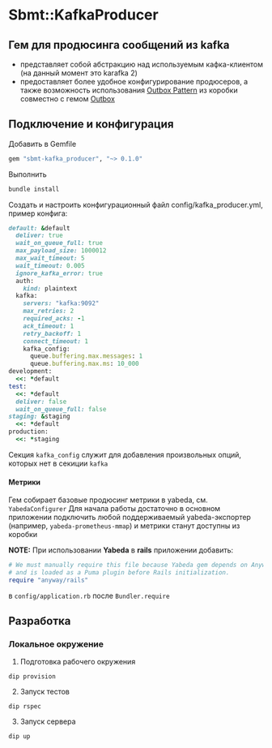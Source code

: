 # Sbmt::KafkaProducer


## Гем для продюсинга сообщений из kafka

- представляет собой абстракцию над используемым кафка-клиентом (на данный момент это karafka 2)
- предоставляет более удобное конфигурирование продюсеров, а также возможность использования [Outbox Pattern](https://gitlab.sbmt.io/paas/rfc/-/tree/master/text/paas-2219-outbox) из коробки совместно с гемом [Outbox](https://gitlab.sbmt.io/nstmrt/rubygems/outbox)

## Подключение и конфигурация

Добавить в Gemfile
```ruby
gem "sbmt-kafka_producer", "~> 0.1.0"
```

Выполнить
```bash
bundle install
```

Создать и настроить конфигурационный файл config/kafka_producer.yml, пример конфига:
```ruby
default: &default
  deliver: true
  wait_on_queue_full: true
  max_payload_size: 1000012
  max_wait_timeout: 5
  wait_timeout: 0.005
  ignore_kafka_error: true
  auth:
    kind: plaintext
  kafka:
    servers: "kafka:9092"
    max_retries: 2
    required_acks: -1
    ack_timeout: 1
    retry_backoff: 1
    connect_timeout: 1
    kafka_config:
      queue.buffering.max.messages: 1
      queue.buffering.max.ms: 10_000
development:
  <<: *default 
test:
  <<: *default
  deliver: false
  wait_on_queue_full: false
staging: &staging
  <<: *default
production:
  <<: *staging
```
Секция `kafka_config` служит для добавления произвольных опций, которых нет в секиции `kafka`

#### Метрики

Гем собирает базовые продюсинг метрики в yabeda, см. `YabedaConfigurer`
Для начала работы достаточно в основном приложении подключить любой поддерживаемый yabeda-экспортер (например, `yabeda-prometheus-mmap`) и метрики станут доступны из коробки

**NOTE:** При использовании **Yabeda** в **rails** приложении добавить:

```ruby
# We must manually require this file because Yabeda gem depends on Anyway gem
# and is loaded as a Puma plugin before Rails initialization.
require "anyway/rails"
```

в `config/application.rb` после `Bundler.require`

## Разработка

### Локальное окружение

1. Подготовка рабочего окружения
```shell
dip provision
```
2. Запуск тестов
```shell
dip rspec
```
3. Запуск сервера
```shell
dip up
```
